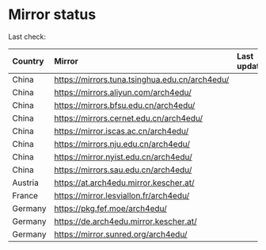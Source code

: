 <script src="./time.js"></script>
# Mirror status
Last check: <script type="text/javascript">localize(1727691915.9860535);</script>

|Country|Mirror|Last update|
|:------|:-----|:----------|
|China|https://mirrors.tuna.tsinghua.edu.cn/arch4edu/|<script type="text/javascript">localize(1727635526);</script>|
|China|https://mirrors.aliyun.com/arch4edu/|<script type="text/javascript">localize(1727635526);</script>|
|China|https://mirrors.bfsu.edu.cn/arch4edu/|<script type="text/javascript">localize(1727635526);</script>|
|China|https://mirrors.cernet.edu.cn/arch4edu/|<script type="text/javascript">localize(1727635526);</script>|
|China|https://mirror.iscas.ac.cn/arch4edu/|<script type="text/javascript">localize(1727635526);</script>|
|China|https://mirrors.nju.edu.cn/arch4edu/|<script type="text/javascript">localize(1727635526);</script>|
|China|https://mirror.nyist.edu.cn/arch4edu/|<script type="text/javascript">localize(1727635526);</script>|
|China|https://mirrors.sau.edu.cn/arch4edu/|<script type="text/javascript">localize(1727635526);</script>|
|Austria|https://at.arch4edu.mirror.kescher.at/|<script type="text/javascript">localize(1727635526);</script>|
|France|https://mirror.lesviallon.fr/arch4edu/|<script type="text/javascript">localize(1727635526);</script>|
|Germany|https://pkg.fef.moe/arch4edu/|<script type="text/javascript">localize(1727635526);</script>|
|Germany|https://de.arch4edu.mirror.kescher.at/|<script type="text/javascript">localize(1727635526);</script>|
|Germany|https://mirror.sunred.org/arch4edu/|<script type="text/javascript">localize(1727635526);</script>|

<script src="./tablefilter/tablefilter.js"></script>
<script src="./table.js"></script>